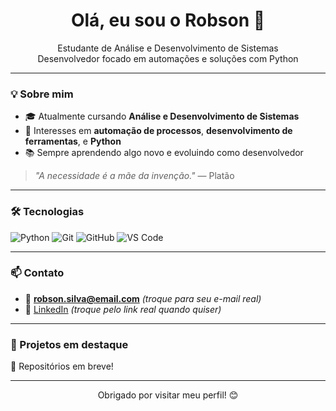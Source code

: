 <h1 align="center">Olá, eu sou o Robson 👋</h1>

<p align="center">
  Estudante de Análise e Desenvolvimento de Sistemas<br>
  Desenvolvedor focado em automações e soluções com Python
</p>

---

### 💡 Sobre mim

- 🎓 Atualmente cursando **Análise e Desenvolvimento de Sistemas**
- 🧠 Interesses em **automação de processos**, **desenvolvimento de ferramentas**, e **Python**
- 📚 Sempre aprendendo algo novo e evoluindo como desenvolvedor

> _"A necessidade é a mãe da invenção."_ — Platão

---

### 🛠️ Tecnologias

![Python](https://img.shields.io/badge/-Python-3776AB?style=flat-square&logo=python&logoColor=white)
![Git](https://img.shields.io/badge/-Git-F05032?style=flat-square&logo=git&logoColor=white)
![GitHub](https://img.shields.io/badge/-GitHub-181717?style=flat-square&logo=github&logoColor=white)
![VS Code](https://img.shields.io/badge/-VS%20Code-007ACC?style=flat-square&logo=visual-studio-code&logoColor=white)

---

### 📫 Contato

- 📧 **robson.silva@email.com** *(troque para seu e-mail real)*
- 💼 [LinkedIn](https://www.linkedin.com/in/seu-perfil) *(troque pelo link real quando quiser)*

---

### 🚀 Projetos em destaque

📌 Repositórios em breve!

---

<p align="center">Obrigado por visitar meu perfil! 😊</p>


<!--
**Robson002886/Robson002886** is a ✨ _special_ ✨ repository because its `README.md` (this file) appears on your GitHub profile.

Here are some ideas to get you started:

- 🔭 I’m currently working on ...
- 🌱 I’m currently learning ...
- 👯 I’m looking to collaborate on ...
- 🤔 I’m looking for help with ...
- 💬 Ask me about ...
- 📫 How to reach me: ...
- 😄 Pronouns: ...
- ⚡ Fun fact: ...
-->
